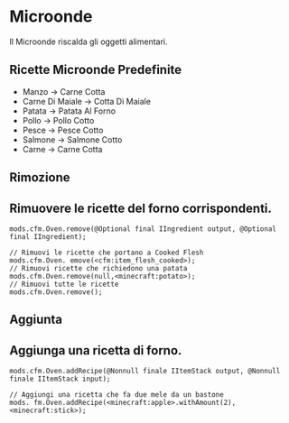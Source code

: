 # Microonde

Il Microonde riscalda gli oggetti alimentari.

## Ricette Microonde Predefinite

- Manzo -> Carne Cotta
- Carne Di Maiale -> Cotta Di Maiale
- Patata -> Patata Al Forno
- Pollo -> Pollo Cotto
- Pesce -> Pesce Cotto
- Salmone -> Salmone Cotto
- Carne -> Carne Cotta

## Rimozione

## Rimuovere le ricette del forno corrispondenti.

```zenscript
mods.cfm.Oven.remove(@Optional final IIngredient output, @Optional final IIngredient);

// Rimuovi le ricette che portano a Cooked Flesh
mods.cfm.Oven. emove(<cfm:item_flesh_cooked>);
// Rimuovi ricette che richiedono una patata
mods.cfm.Oven.remove(null,<minecraft:potato>);
// Rimuovi tutte le ricette
mods.cfm.Oven.remove();
```

## Aggiunta

## Aggiunga una ricetta di forno.

```zenscript
mods.cfm.Oven.addRecipe(@Nonnull finale IItemStack output, @Nonnull finale IItemStack input);

// Aggiungi una ricetta che fa due mele da un bastone
mods. fm.Oven.addRecipe(<minecraft:apple>.withAmount(2),<minecraft:stick>);
```